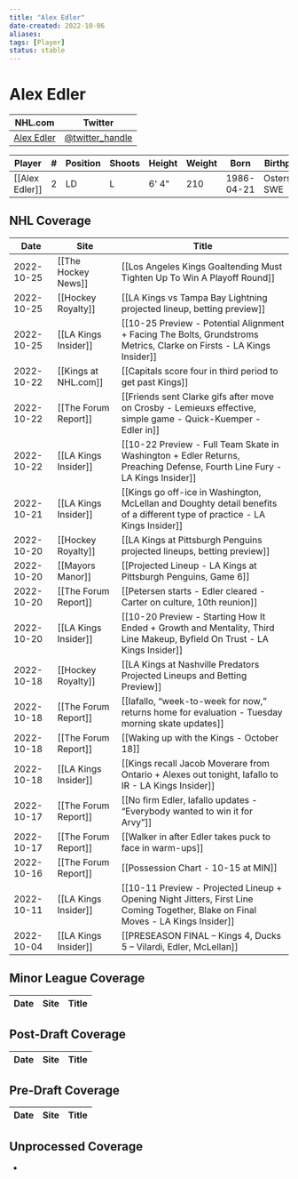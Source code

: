 ```yaml
---
title: "Alex Edler"
date-created: 2022-10-06
aliases: 
tags: [Player]
status: stable
---
```


# Alex Edler

NHL.com | Twitter
-|-
[Alex Edler]() | [@twitter_handle](https://twitter.com/)

Player | \# | Position | Shoots | Height | Weight | Born | Birthplace | Draft 
---|---|---|---|---|---|---|---|---
[[Alex Edler]] | 2 | LD | L| 6' 4" | 210 | 1986-04-21 | Ostersund, SWE


## NHL  Coverage
| Date       | Site                 | Title                                                                                                                             |
| ---------- | -------------------- | --------------------------------------------------------------------------------------------------------------------------------- |
| 2022-10-25 | [[The Hockey News]] | [[Los Angeles Kings Goaltending Must Tighten Up To Win A Playoff Round]]                                                                                                    |
| 2022-10-25 | [[Hockey Royalty]] | [[LA Kings vs Tampa Bay Lightning projected lineup, betting preview]]                                                                                                       |
| 2022-10-25 | [[LA Kings Insider]] | [[10-25 Preview - Potential Alignment + Facing The Bolts, Grundstroms Metrics, Clarke on Firsts - LA Kings Insider]]                                                                                                                               |
| 2022-10-22 | [[Kings at NHL.com]] | [[Capitals score four in third period to get past Kings]]                                                                                      |
| 2022-10-22 | [[The Forum Report]] | [[Friends sent Clarke gifs after move on Crosby - Lemieuxs effective, simple game - Quick-Kuemper - Edler in]]                                                                                                                                |
| 2022-10-22 | [[LA Kings Insider]] | [[10-22 Preview - Full Team Skate in Washington + Edler Returns, Preaching Defense, Fourth Line Fury - LA Kings Insider]]                                                                                                                                    |
| 2022-10-21 | [[LA Kings Insider]] | [[Kings go off-ice in Washington, McLellan and Doughty detail benefits of a different type of practice - LA Kings Insider]]       |
| 2022-10-20 | [[Hockey Royalty]]   | [[LA Kings at Pittsburgh Penguins projected lineups, betting preview]]                                                            |
| 2022-10-20 | [[Mayors Manor]]     | [[Projected Lineup - LA Kings at Pittsburgh Penguins, Game 6]]                                                                    |
| 2022-10-20 | [[The Forum Report]] | [[Petersen starts - Edler cleared - Carter on culture, 10th reunion]]                                                             |
| 2022-10-20 | [[LA Kings Insider]] | [[10-20 Preview - Starting How It Ended + Growth and Mentality, Third Line Makeup, Byfield On Trust - LA Kings Insider]]          |
| 2022-10-18 | [[Hockey Royalty]]   | [[LA Kings at Nashville Predators Projected Lineups and Betting Preview]]                                                         |
| 2022-10-18 | [[The Forum Report]] | [[Iafallo, “week-to-week for now,” returns home for evaluation -  Tuesday morning skate updates]]                                 |
| 2022-10-18 | [[The Forum Report]] | [[Waking up with the Kings - October 18]]                                                                                         |
| 2022-10-18 | [[LA Kings Insider]] | [[Kings recall Jacob Moverare from Ontario + Alexes out tonight, Iafallo to IR - LA Kings Insider]]                               |
| 2022-10-17 | [[The Forum Report]] | [[No firm Edler, Iafallo updates - “Everybody wanted to win it for Arvy”]]                                                        |
| 2022-10-17 | [[The Forum Report]] | [[Walker in after Edler takes puck to face in warm-ups]]                                                                          |
| 2022-10-16 | [[The Forum Report]] | [[Possession Chart - 10-15 at MIN]]                                                                                               |
| 2022-10-11 | [[LA Kings Insider]] | [[10-11 Preview - Projected Lineup + Opening Night Jitters, First Line Coming Together, Blake on Final Moves - LA Kings Insider]] |
| 2022-10-04 | [[LA Kings Insider]] | [[PRESEASON FINAL – Kings 4, Ducks 5 – Vilardi, Edler, McLellan]]                                                                 |



## Minor League Coverage
Date | Site |  Title
---|---|---



## Post-Draft Coverage
Date | Site |  Title
---|---|---



## Pre-Draft Coverage
Date | Site |  Title
---|---|---


## Unprocessed Coverage
- 
